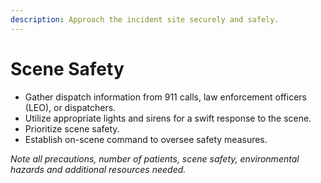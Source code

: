 ```yaml
---
description: Approach the incident site securely and safely.
---
```


# Scene Safety

* Gather dispatch information from 911 calls, law enforcement officers (LEO), or dispatchers.
* Utilize appropriate lights and sirens for a swift response to the scene.
* Prioritize scene safety.
* Establish on-scene command to oversee safety measures.

_Note all precautions, number of patients, scene safety, environmental hazards and additional resources needed._
